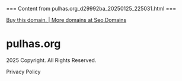 === Content from pulhas.org_d29992ba_20250125_225031.html ===


[Buy this domain. | More domains at Seo.Domains](https://www.mydomaincontact.com/?domain_name=pulhas.org)

# pulhas.org

2025 Copyright. All Rights Reserved.

Privacy Policy


